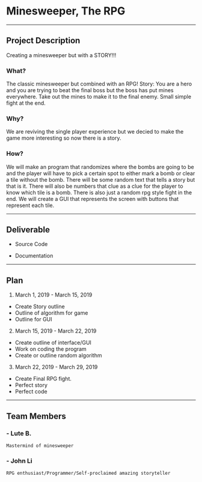 # Minesweeper, The RPG 

---

## **Project Description**

Creating a minesweeper but with a STORY!!!

### **What?**

The classic minesweeper but combined with an RPG! Story: You are a hero and you are trying to beat the final boss but the boss has put mines everywhere. Take out the mines to make it to the final enemy. Small simple fight at the end. 

### **Why?**

We are reviving the single player experience but we decied to make the game more interesting so now there is a story.

### **How?**

We will make an program that randomizes where the bombs are going to be and the player will have to pick a certain spot to either mark a bomb or clear a tile without the bomb. There will be some random text that tells a story but that is it. There will also be numbers that clue as a clue for the player to know which tile is a bomb. There is also just a random rpg style fight in the end. We will create a GUI that represents the screen with buttons that represent each tile.

---

## **Deliverable**
- Source Code

- Documentation

---

## **Plan**
1. March 1, 2019 - March 15, 2019
- Create Story outline
- Outline of algorithm for game
- Outline for GUI

2. March 15, 2019 - March 22, 2019
- Create outline of interface/GUI
- Work on coding the program 
- Create or outline random algorithm
	
3. March 22, 2019 - March 29, 2019
- Create Final RPG fight.
- Perfect story
- Perfect code

---

## **Team Members**
### - Lute B.
	Mastermind of minesweeper
	
### - John Li
	RPG enthusiast/Programmer/Self-proclaimed amazing storyteller

